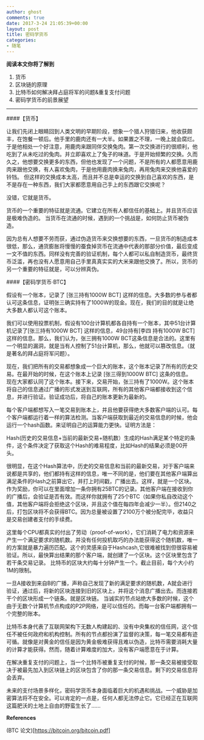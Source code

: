 ```yaml
---
author: ghost
comments: true
date: 2017-3-24 21:05:39+00:00
layout: post
title: 密码学货币
categories:
- 随笔
---
```



**阅读本文你将了解到**

1. 货币
3. 区块链的原理
4. 比特币如何解决拜占庭将军的问题&重复支付问题
5. 密码学货币的前景展望

------


####【货币】

让我们先闭上眼睛回到人类文明的早期阶段，想象一个猎人狩猎归来，他收获颇丰，在饱餐一顿后。他手里的鹿肉还有一大半。如果置之不理，一晚上就会腐烂。于是他相处一个好注意，用鹿肉来跟同伴交换兔肉。第一次交换进行的很顺利，他吃到了从未吃过的兔肉。并立即喜欢上了兔子的味道。于是开始频繁的交换。久而久之，他想要交换更多的东西，但他也发现了一个问题，不是所有的人都愿意用鹿肉来跟他交换，有人喜欢兔肉，于是他用鹿肉换来兔肉，再用兔肉来交换他喜爱的铃铛。
但这样的交换成本太高，而且并不总是幸运的交换到自己喜欢的东西，是不是存在一种东西，我们大家都愿意用自己手上的东西跟它交换呢？


没错，它就是货币。

货币的一个重要的特征就是流通。它建立在所有人都信任的基础上。并且货币应该是极难伪造的。
当货币在流通的时候，遇到的一个挑战是，如何防止货币被伪造。

因为总有人想要不劳而获，通过伪造货币来交换想要的东西，一旦货币的制造成本很低，那么，通货膨胀将慢慢的蚕食掉货币在流通中代表的那部分价值，最后变成一文不值的东西。同样没有完善的验证机制，每个人都可以私自制造货币，最终货币泛滥，再也没有人愿意用自己手里真真实实的大米来跟他交换了。所以，货币的另一个重要的特征就是，可以分辨真伪。

####【密码学货币·BTC】

假设有一个账本，记录了 [张三持有1000W BCT]  这样的信息。大多数的参与者都认可这条信息，证明张三确实持有了1000W的现金。现在，我们的目的就是让绝大多数人都认可这个账本。

我们可以使用投票机制，假设有100台计算机都各自持有一个账本，其中51台计算机记录了[张三持有1000W BCT] 这样的信息，49台持有[李四 持有1000W BCT]这样的信息。那么，我们认为，张三拥有1000W BCT这条信息是合法的。这里有一个明显的漏洞，就是当有人控制了51台计算机，那么，他就可以篡改信息。（就是著名的拜占庭将军问题）。


现在，我们把所有的交易都想象成一个巨大的账本，这个账本记录了所有的历史交易。在最开始的时候，在这个账本上记录 [张三得到1000W BTC] 这条的信息。 现在大家都认同了这个账本。接下来，交易开始，张三持有了1000W。这个账本将自己的信息通过广播的形式发送到互联网，所有的其他客户端都接收到这个信息，并进行验证。验证成功后，将自己的账本更新为最新的。

每个客户端都想写入一笔交易到账本上，并且他要获得绝大多数客户端的认可。每个客户端都运行着一样的算法检测。当客户端获取到最近的交易信息的时候，他会运行一个hash函数。来证明自己的运算能力更快。证明方法是：

Hash(历史的交易信息+当前的最新交易+随机数）生成的Hash满足某个特定的条件，这个条件决定了获取这个Hash的难易程度，比如Hash的结果必须是00开头。

很明显，在这个Hash算法中，历史的交易信息和当前的最新交易，对于客户端来说都是共享的，他们都持有这样的信息，唯一不同的是，他们要在其他客户端算出满足条件的Hash之前算出它，并打上时间戳，广播出去。这样，就是一个区块。作为奖励，你可以在里面增加一条你拥有25BTC的记录。其他客户端在接收到你的广播后，会验证是否有效。而这样你就拥有了25个BTC（如果你私自改动这个值，其他客户端将会拒绝这个区块，并且这个值在每四年会减少一半）。但2140之后，打包区块将不会获得BTC。因为总量被设置了2100万个被分配完毕，收益只是交易创建者支付的手续费。


这里每个CPU都真实的付出了劳动（proof-of-work），它们消耗了电力和资源来产生一个满足要求的随机数。并没有任何投机取巧的办法能获得这个随机数，唯一的方案就是暴力遍历匹配。这个的灵感来自于Hashcash,它很难被找到但很容易被验证。所以，最快算出结果的那个客户端，就创建了一个区块。这个区块里包含了若干条交易记录。
比特币的区块大约每十分钟产生一个。截止目前，每个大小约1M的限制。

一旦A接收到来自B的广播，声称自己发现了新的满足要求的随机数，A就会进行验证，通过后，将新的区块连接到旧的区块上，并将这个消息广播出去。而连接若干个的区块形成一个链条。就是区块链。 当诚实的节点站绝大多数的时候，这个由于无数个计算机节点构成的P2P网络，是可以信任的。而每一台客户端都拥有一个完整的账本。


比特币本身代表了互联网架构下无数人构建起的、没有中央集权的信任网，这个信任不被任何政府和机构控制。所有的节点都扮演了监督的决策，每一笔交易都有迹可循。就像是对黄金的信任是因为黄金极难获得且难以伪造，比特币需要消耗大量的计算才能获得。然而，随着计算难度的加大，没有客户端愿意在于计算。

在解决重复支付的问题上，当一个比特币被重复支付的时候，那一条交易被接受取决于被最先加入到区块链上的区块包含了你的那一条交易信息。剩下的交易信息将会丢弃。


未来的支付场景多样化，密码学货币本身面临着巨大的机遇和挑战。一个威胁是加密算法将不在安全。可以肯定的一点是，任何人都无法停止它。它已经正在互联网这篇肥沃的土地上自由的野蛮生长了......




**References**

(BTC 论文)[https://bitcoin.org/bitcoin.pdf]
